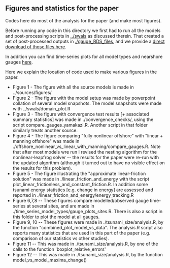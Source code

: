 Figures and statistics for the paper
----------------------------------------------

Codes here do most of the analysis for the paper (and make most figures).

Before running any code in this directory we first had to run all the models and post-processing scripts in [../swals](../swals) as discussed therein. That created a set of post-processed outputs in [./gauge_RDS_files](./gauge_RDS_files), and we provide a [direct download of those files here](http://dapds00.nci.org.au/thredds/fileServer/fj6/PTHA/Nearshore_testing_2020/OUTPUTS.zip). 

In addition you can find time-series plots for all model types and nearshore gauges [here](http://dapds00.nci.org.au/thredds/fileServer/fj6/PTHA/Nearshore_testing_2020/all_models_sites_vs_data.zip).

Here we explain the location of code used to make various figures in the paper. 
* Figure 1 - The figure with all the source models is made in ../sources/figures/
* Figure 2 - The figure with the model setup was made by powerpoint collation of several model snapshots. The model snapshots were made with ../swals/domain_plot.R
* Figure 3 - The figure with convergence test results [+ associated summary statistics] was made in ./convergence_checks/, using the script compare_gauges_yamakazi.R. Another script in that folder similarly treats another source. 
* Figure 4 - The figure comparing "fully nonlinear offshore" with "linear + manning offshore" was made in ./offshore_nonlinear_vs_linear_with_manning/compare_gauges.R. Note that after most models wre run I revised the nesting algorithm for the nonlinear-leapfrog solver -- the results for the paper were re-run with the updated algorithm (although it turned out to have no visible effect on the results for this problem).
* Figure 5 - The figure illustrating the "approximate linear-friction solution" was made in ./linear_friction_and_energy with the script plot_linear_frictionless_and_constant_friction.R. In addition some tsunami energy statistics [e.g. change in energy] are assessed and reported in ./linear_friction_and_energy/energy_tracking.R
* Figure 6,7,8 -- These figures compare modelled/observed gauge time-series at several sites, and are made in ./time_series_model_types/gauge_plots_sites.R. There is also a script in this folder to plot the model at all gauges.
* Figure 9, 10 -- These figures were made in ./tsunami_size/analysis.R, by the function "combined_plot_model_vs_data". The analysis.R script also reports many statistics that are used in this part of the paper (e.g. comparison of our statistics vs other studies).
* Figure 11 -- This was made in ./tsunami_size/analysis.R, by one of the calls to the function 'boxplot_relative_errors'
* Figure 12 -- This was made in ./tsunami_size/analysis.R, by the function model_vs_model_maxima_change()

